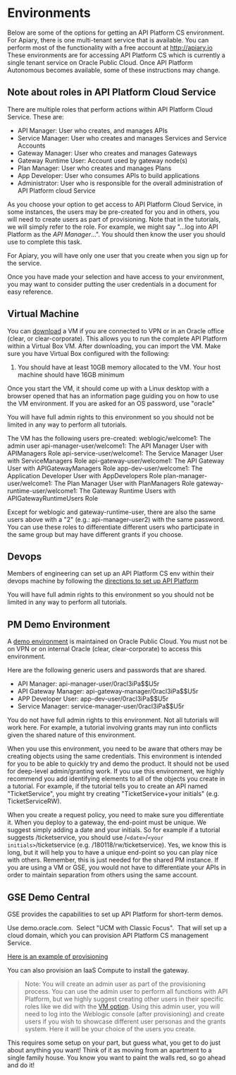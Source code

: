 # Environments
Below are some of the options for getting an API Platform CS environment.  For Apiary, there is one multi-tenant service that is available.  You can perform most of the functionality with a free account at http://apiary.io  These environments are for accessing API Platform CS which is currently a single tenant service on Oracle Public Cloud.  Once API Platform Autonomous becomes available, some of these instructions may change.

## Note about roles in API Platform Cloud Service
There are multiple roles that perform actions within API Platform Cloud Service.  These are:

- API Manager: User who creates, and manages APIs
- Service Manager: User who creates and manages Services and Service Accounts
- Gateway Manager: User who creates and manages Gateways
- Gateway Runtime User: Account used by gateway node(s)
- Plan Manager: User who creates and manages Plans
- App Developer: User who consumes APIs to build applications
- Administrator: User who is responsible for the overall administration of API Platform cloud Service

As you choose your option to get access to API Platform Cloud Service, in some instances, the users may be pre-created for you and in others, you will need to create users as part of provisioning.  Note that in the tutorials, we will simply refer to the role.  For example, we might say "...log into API Platform as the *API Manager*...".  You should then know the user you should use to complete this task.

For Apiary, you will have only one user that you create when you sign up for the service.

Once you have made your selection and have access to your environment, you may want to consider putting the user credentials in a document for easy reference.

## Virtual Machine
You can [download](ftp://slcak712.us.oracle.com/vmimages/APICS/) a VM if you are connected to VPN or in an Oracle office (clear, or clear-corporate).  This allows you to run the complete API Platform within a Virtual Box VM.  After downloading, you can import the VM.  Make sure you have Virtual Box configured with the following:
1. You should have at least 10GB memory allocated to the VM.  Your host machine should have 16GB minimum

Once you start the VM, it should come up with a Linux desktop with a browser opened that has an information page guiding you on how to use the VM environment.  If you are asked for an OS password, use "oracle"

You will have full admin rights to this environment so you should not be limited in any way to perform all tutorials.

The VM has the following users pre-created:
  weblogic/welcome1: The admin user
  api-manager-user/welcome1: The API Manager User with APIManagers Role
  api-service-user/welcome1: The Service Manager User with ServiceManagers Role
  api-gateway-user/welcome1: The API Gateway User with APIGatewayManagers Role
  app-dev-user/welcome1: The Application Developer User with AppDevelopers Role
  plan-manager-user/welcome1: The Plan Manager User with PlanManagers Role
  gateway-runtime-user/welcome1: The Gateway Runtime Users with APIGatewayRuntimeUsers Role
  
  Except for weblogic and gateway-runtime-user, there are also the same users above with a "2" (e.g.: api-manager-user2) with the same password.  You can use these roles to differentiate different users who participate in the same group but may have different grants if you choose.
  

## Devops
Members of engineering can set up an API Platform CS env within their devops machine by following the [directions to set up API Platform](https://orahub.oraclecorp.com/fmw-soa-dev/soa-apiplatform/README.md)

You will have full admin rights to this environment so you should not be limited in any way to perform all tutorials.

## PM Demo Environment
A [demo environment](https://oc-129-150-76-122.compute.oraclecloud.com/apiplatform) is maintained on Oracle Public Cloud.  You must not be on VPN or on internal Oracle (clear, clear-corporate) to access this environment.

Here are the following generic users and passwords that are shared.
* API Manager: api-manager-user/0racl3iPa$$U5r
* API Gateway Manager: api-gateway-manager/0racl3iPa$$U5r
* APP Developer User: app-dev-user/0racl3iPa$$U5r
* Service Manager: service-manager-user/0racl3iPa$$U5r

You do not have full admin rights to this environment.  Not all tutorials will work here.  For example, a tutorial involving grants may run into conflicts given the shared nature of this environment.

When you use this environment, you need to be aware that others may be creating objects using the same credentials.  This environment is intended for you to be able to quickly try and demo the product.  It should not be used for deep-level admin/granting work.  If you use this environment, we highly recommend you add identifying elements to all of the objects you create in a tutorial.  For example, if the tutorial tells you to create an API named "TicketService", you might try creating "TicketService+your initials" (e.g. TicketServiceRW). 

When you create a request policy, you need to make sure you differentiate it.  When you deploy to a gateway, the end-point must be unique.  We suggest simply adding a date and your initials.  So for example if a tutorial suggests /ticketservice, you should use /`<date>`/`<your initials>`/ticketservice  (e.g. /180118/rw/ticketservice).  Yes, we know this is long, but it will help you to have a unique end-point so you can play nice with others.  Remember, this is just needed for the shared PM instance.  If you are using a VM or GSE, you would not have to differentiate your APIs in order to maintain separation from others using the same account.

## GSE Demo Central
GSE provides the capabilities to set up API Platform for short-term demos.

Use demo.oracle.com.  Select "UCM with Classic Focus".  That will set up a cloud domain, which you can provision API Platform CS management Service.

[Here is an example of provisioning](https://stbeehive.oracle.com/content/dav/st/API%20PLATFORM/Public%20Documents/Demos/GSE/APIPCS%20Provisioning%20on%20GSE%20Instructions.docx)

You can also provision an IaaS Compute to install the gateway.

>Note: You will create an admin user as part of the provisioning process.  You can use the admin user to perform all functions with API Platform, but we highly suggest creating other users in their specific roles like we did with the [VM option](#virtual-machine).  Using this admin user, you will need to log into the Weblogic console (after provisioning) and create users if you wish to showcase different user personas and the grants system.  Here it will be your choice of the users you create.

This requires some setup on your part, but guess what, you get to do just about anything you want!   Think of it as moving from an apartment to a single family house.  You know you want to paint the walls red, so go ahead and do it!
